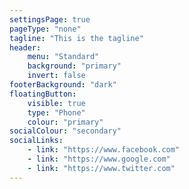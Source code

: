 ```yaml
---
settingsPage: true
pageType: "none"
tagline: "This is the tagline"
header:
    menu: "Standard"
    background: "primary"
    invert: false
footerBackground: "dark"
floatingButton:
    visible: true
    type: "Phone"
    colour: "primary"
socialColour: "secondary"
socialLinks:
    - link: "https://www.facebook.com"
    - link: "https://www.google.com"
    - link: "https://www.twitter.com"
---
```


